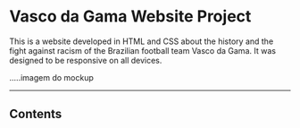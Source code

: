 # Vasco da Gama Website Project

This is a website developed in HTML and CSS about the history and the fight against racism of the Brazilian football team Vasco da Gama. It was designed to be responsive on all devices.

.....imagem do mockup

---

## Contents


